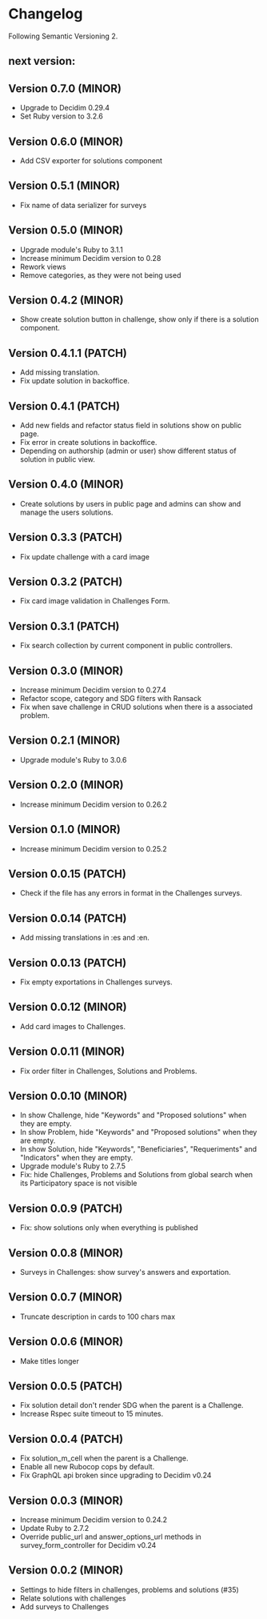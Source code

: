 # Changelog
Following Semantic Versioning 2.

## next version:

## Version 0.7.0 (MINOR)
- Upgrade to Decidim 0.29.4
- Set Ruby version to 3.2.6

## Version 0.6.0 (MINOR)
- Add CSV exporter for solutions component

## Version 0.5.1 (MINOR)
- Fix name of data serializer for surveys

## Version 0.5.0 (MINOR)
- Upgrade module's Ruby to 3.1.1
- Increase minimum Decidim version to 0.28
- Rework views
- Remove categories, as they were not being used

## Version 0.4.2 (MINOR)
- Show create solution button in challenge, show only if there is a solution component. 

## Version 0.4.1.1 (PATCH)
- Add missing translation.
- Fix update solution in backoffice.

## Version 0.4.1 (PATCH)
- Add new fields and refactor status field in solutions show on public page.
- Fix error in create solutions in backoffice.
- Depending on authorship (admin or user) show different status of solution in public view.

## Version 0.4.0 (MINOR)
- Create solutions by users in public page and admins can show and manage the users solutions.

## Version 0.3.3 (PATCH)
- Fix update challenge with a card image

## Version 0.3.2 (PATCH)
- Fix card image validation in Challenges Form.

## Version 0.3.1 (PATCH)
- Fix search collection by current component in public controllers.

## Version 0.3.0 (MINOR)
- Increase minimum Decidim version to 0.27.4
- Refactor scope, category and SDG filters with Ransack
- Fix when save challenge in CRUD solutions when there is a associated problem.

## Version 0.2.1 (MINOR)
- Upgrade module's Ruby to 3.0.6

## Version 0.2.0 (MINOR)
- Increase minimum Decidim version to 0.26.2

## Version 0.1.0 (MINOR)
- Increase minimum Decidim version to 0.25.2

## Version 0.0.15 (PATCH)
- Check if the file has any errors in format in the Challenges surveys.

## Version 0.0.14 (PATCH)
- Add missing translations in :es and :en.

## Version 0.0.13 (PATCH)
- Fix empty exportations in Challenges surveys.

## Version 0.0.12 (MINOR)
- Add card images to Challenges.

## Version 0.0.11 (MINOR)
- Fix order filter in Challenges, Solutions and Problems.

## Version 0.0.10 (MINOR)
- In show Challenge, hide "Keywords" and "Proposed solutions" when they are empty.
- In show Problem, hide "Keywords" and "Proposed solutions" when they are empty.
- In show Solution, hide "Keywords", "Beneficiaries", "Requeriments" and "Indicators" when they are empty.
- Upgrade module's Ruby to 2.7.5
- Fix: hide Challenges, Problems and Solutions from global search when its Participatory space is not visible

## Version 0.0.9 (PATCH)
- Fix: show solutions only when everything is published

## Version 0.0.8 (MINOR)
- Surveys in Challenges: show survey's answers and exportation.

## Version 0.0.7 (MINOR)
- Truncate description in cards to 100 chars max

## Version 0.0.6 (MINOR)
- Make titles longer

## Version 0.0.5 (PATCH)
- Fix solution detail don't render SDG when the parent is a Challenge.
- Increase Rspec suite timeout to 15 minutes.

## Version 0.0.4 (PATCH)
- Fix solution_m_cell when the parent is a Challenge.
- Enable all new Rubocop cops by default.
- Fix GraphQL api broken since upgrading to Decidim v0.24

## Version 0.0.3 (MINOR)
- Increase minimum Decidim version to 0.24.2
- Update Ruby to 2.7.2
- Override public_url and answer_options_url methods in survey_form_controller for Decidim v0.24 

## Version 0.0.2 (MINOR)
- Settings to hide filters in challenges, problems and solutions (#35)
- Relate solutions with challenges
- Add surveys to Challenges
